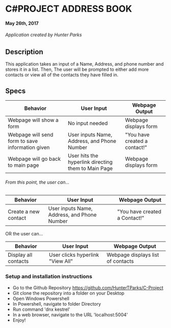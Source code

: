 # C#PROJECT ADDRESS BOOK

#### May 26th, 2017

###### Application created by Hunter Parks

## Description
This application takes an input of a Name, Address, and phone number and stores it in a list.
Then, The user will be prompted to either add more contacts or view all of the contacts they
have filled in.

## Specs
| Behavior | User Input | Webpage Output |
| -------- | ---------- | -------------- |
| Webpage will show a form | No input needed | Webpage displays form |
| Webpage will send form to save information given | User inputs Name, Address, and Phone Number | "You have created a contact!" |
| Webpage will go back to main page | User hits the hyperlink directing them to Main Page | Webpage displays form |

###### From this point, the user can...
| Behavior | User Input | Webpage Output |
| -------- | ---------- | -------------- |
| Create a new contact | User inputs Name, Address, and Phone Number | "You have created a Contact!"|

OR the user can...

| Behavior | User Input | Webpage Output |
| -------- | ---------- | -------------- |
| Display all contacts | User clicks hyperlink "View All" | Webpage displays list of contacts |

### Setup and installation instructions
* Go to the Github Repository https://github.com/HunterTParks/C-Project
* Git clone the repository into a folder on your Desktop
* Open Windows Powershell
* In Powershell, navigate to folder Directory
* Run command 'dnx kestrel'
* In a web browser, navigate to the URL 'localhost:5004'
* Enjoy!
